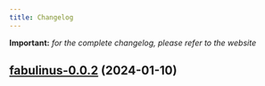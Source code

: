 ```yaml
---
title: Changelog
---
```


**Important:**
*for the complete changelog, please refer to the website*



## [fabulinus-0.0.2](https://github.com/truecharts/charts/compare/fabulinus-0.0.1...fabulinus-0.0.2) (2024-01-10)